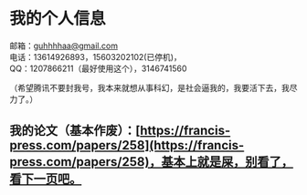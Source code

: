 # 我的个人信息

邮箱：guhhhhaa@gmail.com  
电话：13614926893，15603202102\(已停机\)，  
QQ：1207866211（最好使用这个），3146741560  
  
（希望腾讯不要封我号，我本来就想从事科幻，是社会逼我的，我要活下去，我尽力了。）

## 我的论文（基本作废）：[https://francis-press.com/papers/258](https://francis-press.com/papers/258)，基本上就是屎，别看了，看下一页吧。

